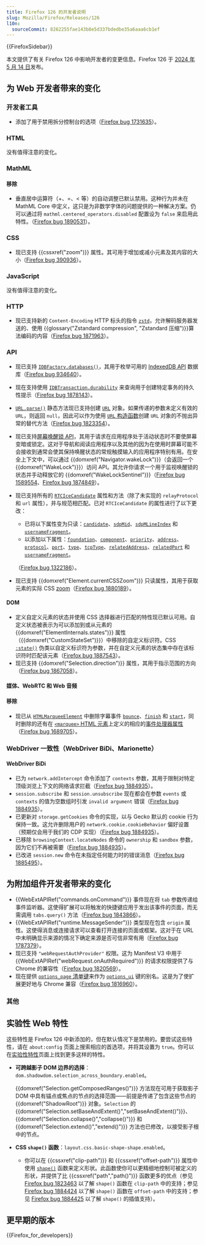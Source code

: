 ```yaml
---
title: Firefox 126 的开发者说明
slug: Mozilla/Firefox/Releases/126
l10n:
  sourceCommit: 8262255fae143b8e5d337bdedbe35a6aaa6cb1ef
---
```


{{FirefoxSidebar}}

本文提供了有关 Firefox 126 中影响开发者的变更信息。Firefox 126 于 [2024 年 5 月 14 日](https://whattrainisitnow.com/release/?version=126)发布。

## 为 Web 开发者带来的变化

### 开发者工具

- 添加了用于禁用拆分控制台的选项（[Firefox bug 1731635](https://bugzil.la/1731635)）。

### HTML

没有值得注意的变化。

### MathML

#### 移除

- 垂直居中运算符（+、=、< 等）的自动调整已默认禁用。这种行为并未在 MathML Core 中定义，这只是为非数学字体的问题提供的一种解决方案。仍可以通过将 `mathml.centered_operators.disabled` 配置设为 `false` 来启用此特性。（[Firefox bug 1890531](https://bugzil.la/1890531)）。

### CSS

- 现已支持 {{cssxref("zoom")}} 属性。其可用于增加或减小元素及其内容的大小（[Firefox bug 390936](https://bugzil.la/390936)）。

### JavaScript

没有值得注意的变化。

### HTTP

- 现已支持新的 `Content-Encoding` HTTP 标头的指令 [`zstd`](/zh-CN/docs/Web/HTTP/Headers/Content-Encoding#zstd)，允许解码服务器发送的、使用 {{glossary("Zstandard compression", "Zstandard 压缩")}}算法编码的内容（[Firefox bug 1871963](https://bugzil.la/1871963)）。

### API

- 现已支持 [`IDBFactory.databases()`](/zh-CN/docs/Web/API/IDBFactory/databases)，其用于枚举可用的 [IndexedDB API](/zh-CN/docs/Web/API/IndexedDB_API) 数据库（[Firefox bug 934640](https://bugzil.la/934640)）。
- 现在支持使用 [`IDBTransaction.durability`](/zh-CN/docs/Web/API/IDBTransaction/durability) 来查询用于创建特定事务的持久性提示（[Firefox bug 1878143](https://bugzil.la/1878143)）。
- [`URL.parse()`](/zh-CN/docs/Web/API/URL/parse_static) 静态方法现已支持创建 [`URL`](/zh-CN/docs/Web/API/URL) 对象。如果传递的参数未定义有效的 `URL`，则返回 `null`，因此可以作为使用 [`URL` 构造函数](/zh-CN/docs/Web/API/URL/URL)创建 `URL` 对象的不抛出异常的替代方法（[Firefox bug 1823354](https://bugzil.la/1823354)）。
- 现已支持[屏幕唤醒锁 API](/zh-CN/docs/Web/API/Screen_Wake_Lock_API)，其用于请求在应用程序处于活动状态时不要使屏幕变暗或锁定。这对于导航和阅读应用程序以及其他的因为在使用时屏幕可能不会接收到通常会使其保持唤醒状态的常规触摸输入的应用程序特别有用。在安全上下文中，可以通过 {{domxref("Navigator.wakeLock")}}（会返回一个 {{domxref("WakeLock")}}）访问 API。其允许你请求一个用于监视唤醒锁的状态并手动释放它的 {{domxref("WakeLockSentinel")}}（[Firefox bug 1589554](https://bugzil.la/1589554)、[Firefox bug 1874849](https://bugzil.la/1874849)）。
- 现已支持所有的 [`RTCIceCandidate`](/zh-CN/docs/Web/API/RTCIceCandidate) 属性和方法（除了未实现的 `relayProtocol` 和 `url` 属性），并与规范相匹配。已对 `RTCIceCandidate` 的属性进行了以下更改：

  - 已将以下属性变为只读：[`candidate`](/zh-CN/docs/Web/API/RTCIceCandidate/candidate)、[`sdpMid`](/zh-CN/docs/Web/API/RTCIceCandidate/sdpMid)、[`sdpMLineIndex`](/zh-CN/docs/Web/API/RTCIceCandidate/sdpMLineIndex) 和 [`usernameFragment`](/zh-CN/docs/Web/API/RTCIceCandidate/usernameFragment)。
  - 以添加以下属性：[`foundation`](/zh-CN/docs/Web/API/RTCIceCandidate/foundation)、[`component`](/zh-CN/docs/Web/API/RTCIceCandidate/component)、[`priority`](/zh-CN/docs/Web/API/RTCIceCandidate/priority)、[`address`](/zh-CN/docs/Web/API/RTCIceCandidate/address)、[`protocol`](/zh-CN/docs/Web/API/RTCIceCandidate/protocol)、[`port`](/zh-CN/docs/Web/API/RTCIceCandidate/port)、[`type`](/zh-CN/docs/Web/API/RTCIceCandidate/type)、[`tcpType`](/zh-CN/docs/Web/API/RTCIceCandidate/tcpType)、[`relatedAddress`](/zh-CN/docs/Web/API/RTCIceCandidate/relatedAddress)、[`relatedPort`](/zh-CN/docs/Web/API/RTCIceCandidate/relatedPort) 和 [`usernameFragment`](/zh-CN/docs/Web/API/RTCIceCandidate/usernameFragment)。

  （[Firefox bug 1322186](https://bugzil.la/1322186)）。

- 现已支持 {{domxref("Element.currentCSSZoom")}} 只读属性，其用于获取元素的实际 CSS [zoom](/zh-CN/docs/Web/CSS/zoom)（[Firefox bug 1880189](https://bugzil.la/1880189)）。

#### DOM

- 定义自定义元素的状态并使用 CSS 选择器进行匹配的特性现已默认可用。自定义状态被表示为可以添加到或从元素的 {{domxref("ElementInternals.states")}} 属性（{{domxref("CustomStateSet")}}）中移除的自定义标识符。CSS [`:state()`](/zh-CN/docs/Web/CSS/:state) 伪类以自定义标识符为参数，并在自定义元素的状态集中存在该标识符时匹配该元素（[Firefox bug 1887543](https://bugzil.la/1887543)）。
- 现已支持 {{domxref("Selection.direction")}} 属性，其用于指示范围的方向（[Firefox bug 1867058](https://bugzil.la/1867058)）。

#### 媒体、WebRTC 和 Web 音频

#### 移除

- 现已从 [`HTMLMarqueeElement`](/zh-CN/docs/Web/API/HTMLMarqueeElement) 中删除字幕事件 [`bounce`](/zh-CN/docs/Web/API/HTMLMarqueeElement#bounce)、[`finish`](/zh-CN/docs/Web/API/HTMLMarqueeElement#finish) 和 [`start`](/zh-CN/docs/Web/API/HTMLMarqueeElement#start)，同时删除的还有在 [`<marquee>` HTML 元素](/zh-CN/docs/Web/HTML/Element/marquee)上定义的相应的[事件处理器属性](/zh-CN/docs/Web/HTML/Element/marquee#事件处理器)（[Firefox bug 1689705](https://bugzil.la/1689705)）。

### WebDriver 一致性（WebDriver BiDi、Marionette）

#### WebDriver BiDi

- 已为 `network.addIntercept` 命令添加了 `contexts` 参数，其用于限制对特定顶级浏览上下文的网络请求拦截（[Firefox bug 1884935](https://bugzil.la/1882260)）。
- `session.subscribe` 和 `session.unsubscribe` 现在都会在参数 `events` 或 `contexts` 的值为空数组时引发 `invalid argument` 错误（[Firefox bug 1884935](https://bugzil.la/1887871)）。
- 已更新对 `storage.getCookies` 命令的实现，以与 Gecko 默认的 cookie 行为保持一致。这允许删除用户的 `network.cookie.cookieBehavior` 偏好设置（预期仅会用于我们的 CDP 实现）（[Firefox bug 1884935](https://bugzil.la/1879503)）。
- 已移除 `browsingContext.locateNodes` 命令的 `ownership` 和 `sandbox` 参数，因为它们不再被需要（[Firefox bug 1884935](https://bugzil.la/1838152)）。
- 已改进 `session.new` 命令在未指定任何能力时的错误消息（[Firefox bug 1885495](https://bugzil.la/1838152)）。

## 为附加组件开发者带来的变化

- {{WebExtAPIRef("commands.onCommand")}} 事件现在将 `tab` 参数传递给事件监听器。这使得扩展可以将触发的快捷键应用于发出该事件的页面，而无需调用 `tabs.query()` 方法（[Firefox bug 1843866](https://bugzil.la/1843866)）。
- {{WebExtAPIRef("runtime.MessageSender")}} 类型现在包含 `origin` 属性。这使得消息或连接请求可以查看打开连接的页面或框架。这对于在 URL 中未明确显示来源的情况下确定来源是否可信非常有用（[Firefox bug 1787379](https://bugzil.la/1787379)）。
- 现已支持 `"webRequestAuthProvider"` 权限。这为 Manifest V3 中用于 {{WebExtAPIRef("webRequest.onAuthRequired")}} 的请求权限提供了与 Chrome 的兼容性（[Firefox bug 1820569](https://bugzil.la/1820569)）。
- 现在提供 [`options_page` 清单键](/zh-CN/docs/Mozilla/Add-ons/WebExtensions/manifest.json/options_page)来作为 [`options_ui`](/zh-CN/docs/Mozilla/Add-ons/WebExtensions/manifest.json/options_ui) 键的别名。这是为了使扩展更好地与 Chrome 兼容（[Firefox bug 1816960](https://bugzil.la/1816960)）。

### 其他

## 实验性 Web 特性

这些特性是 Firefox 126 中新添加的，但在默认情况下是禁用的。要尝试这些特性，请在 `about:config` 页面上搜索相应的首选项，并将其设置为 `true`。你可以在[实验性特性](/zh-CN/docs/Mozilla/Firefox/Experimental_features)页面上找到更多这样的特性。

- **可跨越影子 DOM 边界的选择**：`dom.shadowdom.selection_across_boundary.enabled`。

  {{domxref("Selection.getComposedRanges()")}} 方法现在可用于获取影子 DOM 中具有锚点或焦点的节点的选择范围——前提是传递了包含这些节点的 {{domxref("ShadowRoot")}} 对象。`Selection` 的 {{domxref("Selection.setBaseAndExtent()","setBaseAndExtent()")}}、{{domxref("Selection.collapse()","collapse()")}} 和 {{domxref("Selection.extend()","extend()")}} 方法也已修改，以接受影子根中的节点。

- **CSS `shape()` 函数**：`layout.css.basic-shape-shape.enabled`。

  - 你可以在 {{cssxref("clip-path")}} 和 {{cssxref("offset-path")}} 属性中使用 [`shape()`](/zh-CN/docs/Web/CSS/basic-shape/shape) 函数来定义形状。此函数使你可以更精细地控制可被定义的形状，并提供了比 {{cssxref("path","path()")}} 函数更多的优点（参见 [Firefox bug 1823463](https://bugzil.la/1823463) 以了解 `shape()` 函数在 `clip-path` 中的支持；参见 [Firefox bug 1884424](https://bugzil.la/1884424) 以了解 `shape()` 函数在 `offset-path` 中的支持；参见 [Firefox bug 1884425](https://bugzil.la/1884425) 以了解 `shape()` 的插值支持）。

## 更早期的版本

{{Firefox_for_developers}}
